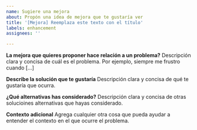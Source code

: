 ```yaml
---
name: Sugiere una mejora
about: Propón una idea de mejora que te gustaría ver
title: '[Mejora] Reemplaza este texto con el título'
labels: enhancement
assignees: ''

---
```


**La mejora que quieres proponer hace relación a un problema?**
Descripción clara y concisa de cuál es el problema. Por ejemplo, siempre me
frustro cuando [...]

**Describe la solución que te gustaría**
Descripción clara y concisa de qué te gustaría que ocurra.

**¿Qué alternativas has considerado?**
Descripción clara y concisa de otras solucioines alternativas que hayas
considerado.

**Contexto adicional**
Agrega cualquier otra cosa que pueda ayudar a entender el contexto en el que
ocurre el problema.